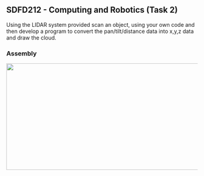 ## SDFD212 - Computing and Robotics (Task 2)
Using the LIDAR system provided scan an object, using your own code and then develop a program to convert the pan/tilt/distance data into x,y,z data and draw the cloud.

### Assembly
<p align="center">
  <img width="576" height="280" src="https://i.imgur.com/y5XSlxQ.jpg">
</p>
